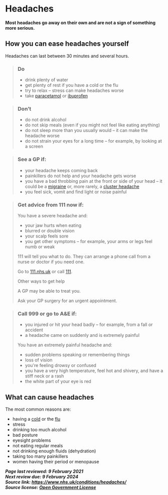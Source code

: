 <!-- Headaches -->

# Headaches

**Most headaches go away on their own and are not a sign of something more serious.**



## How you can ease headaches yourself

Headaches can last between 30 minutes and several hours.

> ### **Do**
>
> - drink plenty of water
> - get plenty of rest if you have a cold or the flu
> - try to relax – stress can make headaches worse
> - take [paracetamol](https://www.nhs.uk/medicines/paracetamol-for-adults/) or [ibuprofen](https://www.nhs.uk/medicines/ibuprofen-for-adults/)

> ### **Don’t**
> 
> - do not drink alcohol
> - do not skip meals (even if you might not feel like eating anything)
> - do not sleep more than you usually would – it can make the headache worse
> - do not strain your eyes for a long time – for example, by looking at a screen

> ### **See a GP if:**
>
> - your headache keeps coming back
> - painkillers do not help and your headache gets worse
> - you have a bad throbbing pain at the front or side of your head – it could be a [migraine](migraine.md) or, more rarely, a [cluster headache](cluster-headaches.md)
> - you feel sick, vomit and find light or noise painful

> ### **Get advice from 111 now if:**
>
> You have a severe headache and:
> - your jaw hurts when eating
> - blurred or double vision
> - your scalp feels sore
> - you get other symptoms – for example, your arms or legs feel numb or weak
> 
> 111 will tell you what to do. They can arrange a phone call from a nurse or doctor if you need one.
> 
> Go to [111.nhs.uk](https://111.nhs.uk/?utm_source=nhsuk&utm_campaign=conditions&utm_content=headaches) or call [111](tel:111).
> 
> Other ways to get help
> 
> A GP may be able to treat you.
> 
> Ask your GP surgery for an urgent appointment.

> ### **Call 999 or go to A&E if:**
> - you injured or hit your head badly – for example, from a fall or accident
> - a headache came on suddenly and is extremely painful
> 
> You have an extremely painful headache and:
> 
> - sudden problems speaking or remembering things
> - loss of vision
> - you're feeling drowsy or confused
> - you have a very high temperature, feel hot and shivery, and have a stiff neck or a rash
> - the white part of your eye is red



## What can cause headaches

The most common reasons are:

- having a [cold](common-cold.md) or the [flu](flu.md)
- stress
- drinking too much alcohol
- bad posture
- eyesight problems
- not eating regular meals
- not drinking enough fluids (dehydration)
- taking too many painkillers
- women having their period or menopause

***Page last reviewed: 9 February 2021  
Next review due: 9 February 2024  
Source link: <https://www.nhs.uk/conditions/headaches/>  
Source license: [Open Government License](http://www.nationalarchives.gov.uk/doc/open-government-licence/version/3/)***